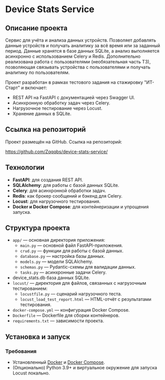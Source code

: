 # Device Stats Service

## Описание проекта

Сервис для учёта и анализа данных устройств. Позволяет добавлять данные устройств и получать аналитику за всё время или за заданный период. Данные хранятся в базе данных SQLite, а анализ выполняется асинхронно с использованием Celery и Redis. Дополнительно реализована работа с пользователями (необязательная часть ТЗ), позволяющая связывать устройства с пользователями и получать аналитику по пользователям.

Проект разработан в рамках тестового задания на стажировку "ИТ-Старт" и включает:
- REST API на FastAPI с документацией через Swagger UI.
- Асинхронную обработку задач через Celery.
- Нагрузочное тестирование через Locust.
- Хранение данных в SQLite.

## Ссылка на репозиторий

Проект размещён на GitHub. Ссылка на репозиторий:

https://github.com/Zqqqbs/device-stats-service/

## Технологии

- **FastAPI**: для создания REST API.
- **SQLAlchemy**: для работы с базой данных SQLite.
- **Celery**: для асинхронной обработки задач.
- **Redis**: как брокер сообщений и бэкенд для Celery.
- **Locust**: для нагрузочного тестирования.
- **Docker и Docker Compose**: для контейнеризации и упрощения запуска.

## Структура проекта

- `app/` — основная директория приложения:
  - `main.py` — основной файл FastAPI-приложения.
  - `crud.py` — функции для работы с базой данных.
  - `database.py` — настройка базы данных.
  - `models.py` — модели SQLAlchemy.
  - `schemas.py` — Pydantic-схемы для валидации данных.
  - `tasks.py` — асинхронные задачи Celery.
- device_stats.db база данных SQLite.
- `locust/` — директория для файлов, связанных с нагрузочным тестированием:
  - `locustfile.py` — сценарий нагрузочного теста.
  - `locust_load_test_report.html` — HTML-отчёт с результатами тестирования.
- `docker-compose.yml` — конфигурация Docker Compose.
- `Dockerfile` — Dockerfile для сборки контейнеров.
- `requirements.txt` — зависимости проекта.

## Установка и запуск

### Требования

- Установленный [Docker](https://docs.docker.com/get-docker/) и [Docker Compose](https://docs.docker.com/compose/install/).
- (Опционально) Python 3.9+ и виртуальное окружение для запуска Locust локально.
